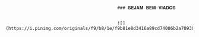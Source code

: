                                               ### 𝐒𝐄𝐉𝐀𝐌 𝐁𝐄𝐌-𝐕𝐈𝐀𝐃𝐎𝐒


                                              ![](https://i.pinimg.com/originals/f9/b8/1e/f9b81e8d3416a89cd74086b2a709308a.gif)
